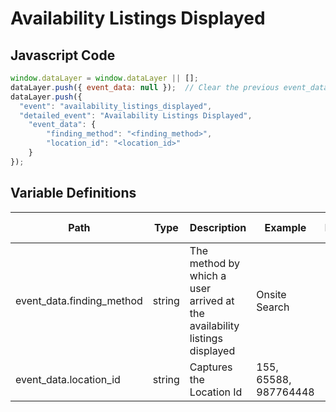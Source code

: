 # Availability Listings Displayed

### 

## Javascript Code
```js
window.dataLayer = window.dataLayer || [];
dataLayer.push({ event_data: null });  // Clear the previous event_data object.
dataLayer.push({
  "event": "availability_listings_displayed",
  "detailed_event": "Availability Listings Displayed",
    "event_data": {
        "finding_method": "<finding_method>",
        "location_id": "<location_id>"
    }
});
```

## Variable Definitions

|Path|Type|Description|Example|Pattern|Min Length|Max Length|Minimum|Maximum|Multiple Of|
| --- | --- | --- | --- | --- | --- | --- | --- | --- | --- |
|event_data.finding_method|string|The method by which a user arrived at the availability listings displayed|Onsite Search|||||||
|event_data.location_id|string|Captures the Location Id|155, 65588, 987764448|||||||




